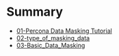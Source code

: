 # Summary

- [01-Percona Data Masking Tutorial](./chapter_1_Basic.md)
- [02-type_of_masking_data](./chapter_2_Masking-data-type.md)
- [03-Basic_Data_Masking](./chapter_3_Masking-data.md)